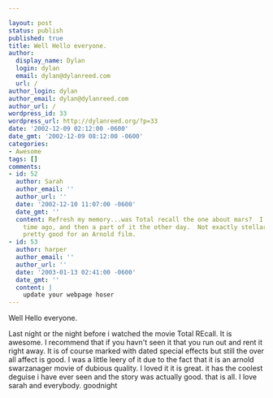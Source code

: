```yaml
---

layout: post
status: publish
published: true
title: Well Hello everyone.
author:
  display_name: Dylan
  login: dylan
  email: dylan@dylanreed.com
  url: /
author_login: dylan
author_email: dylan@dylanreed.com
author_url: /
wordpress_id: 33
wordpress_url: http://dylanreed.org/?p=33
date: '2002-12-09 02:12:00 -0600'
date_gmt: '2002-12-09 08:12:00 -0600'
categories:
- Awesome
tags: []
comments:
- id: 52
  author: Sarah
  author_email: ''
  author_url: ''
  date: '2002-12-10 11:07:00 -0600'
  date_gmt: ''
  content: Refresh my memory...was Total recall the one about mars?  I saw it a long
    time ago, and then a part of it the other day.  Not exactly stellar in my opinion...but
    pretty good for an Arnold film.
- id: 53
  author: harper
  author_email: ''
  author_url: ''
  date: '2003-01-13 02:41:00 -0600'
  date_gmt: ''
  content: |
    update your webpage hoser
---
```


Well Hello everyone.

Last night or the night before i watched the movie Total REcall. It is awesome. I recommend that if you havn't seen it that you run out and rent it right away. It is of course marked with dated special effects but still the over all affect is good. I was a little leery of it due to the fact that it is an arnold swarzanager movie of dubious quality. I loved it it is great. it has the coolest deguise i have ever seen and the story was actually good. that is all. I love sarah and everybody. goodnight
